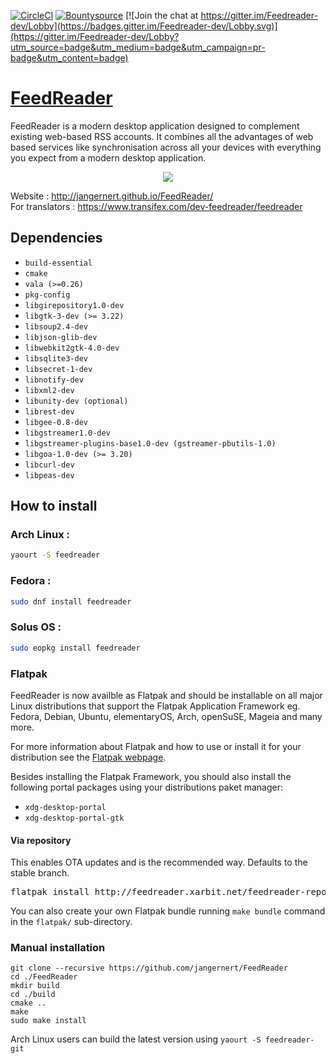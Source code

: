 [![CircleCI](https://circleci.com/gh/jangernert/FeedReader.svg?style=shield)](https://circleci.com/gh/jangernert/FeedReader) [![Bountysource](https://img.shields.io/bountysource/team/jangernert-feedreader/activity.svg)](https://www.bountysource.com/teams/jangernert-feedreader/issues) [![Join the chat at https://gitter.im/Feedreader-dev/Lobby](https://badges.gitter.im/Feedreader-dev/Lobby.svg)](https://gitter.im/Feedreader-dev/Lobby?utm_source=badge&utm_medium=badge&utm_campaign=pr-badge&utm_content=badge)


# [FeedReader](http://jangernert.github.io/FeedReader/)

FeedReader is a modern desktop application designed to complement existing web-based RSS accounts. It combines all the advantages of web based services like synchronisation across all your devices with everything you expect from a modern desktop application.


<div style="text-align:center"><img src ="https://raw.githubusercontent.com/jangernert/feedreader/gh-pages/images/gallery/Screenshot4.png" /></div>

Website : http://jangernert.github.io/FeedReader/<br/>
For translators : https://www.transifex.com/dev-feedreader/feedreader



## Dependencies
- `build-essential`
- `cmake`
- `vala (>=0.26)`
- `pkg-config`
- `libgirepository1.0-dev`
- `libgtk-3-dev (>= 3.22)`
- `libsoup2.4-dev`
- `libjson-glib-dev`
- `libwebkit2gtk-4.0-dev`
- `libsqlite3-dev`
- `libsecret-1-dev`
- `libnotify-dev`
- `libxml2-dev`
- `libunity-dev (optional)`
- `librest-dev`
- `libgee-0.8-dev`
- `libgstreamer1.0-dev`
- `libgstreamer-plugins-base1.0-dev (gstreamer-pbutils-1.0)`
- `libgoa-1.0-dev (>= 3.20)`
- `libcurl-dev`
- `libpeas-dev`


## How to install
### Arch Linux : <br/>
```bash
yaourt -S feedreader
```
### Fedora : <br/>
```bash
sudo dnf install feedreader
```
### Solus OS : <br/>
```bash
sudo eopkg install feedreader
```

### Flatpak

FeedReader is now availble as Flatpak and should be installable on all major Linux distributions that support the Flatpak Application Framework eg. Fedora, Debian, Ubuntu, elementaryOS, Arch, openSuSE, Mageia and many more.

For more information about Flatpak and how to use or install it for your distribution see the [Flatpak webpage](http://flatpak.org).

Besides installing the Flatpak Framework, you should also install the following portal packages using your distributions paket manager:
- `xdg-desktop-portal`
- `xdg-desktop-portal-gtk`

#### Via repository
This enables OTA updates and is the recommended way. Defaults to the stable branch.
<pre>
flatpak install http://feedreader.xarbit.net/feedreader-repo/feedreader.flatpakref
</pre>

You can also create your own Flatpak bundle running `make bundle` command in the `flatpak/` sub-directory.


### Manual installation
```
git clone --recursive https://github.com/jangernert/FeedReader
cd ./FeedReader
mkdir build
cd ./build
cmake ..
make
sudo make install
```
Arch Linux users can build the latest version using `yaourt -S feedreader-git`
